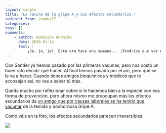 ```yaml
---
layout: single
title: "La vacuna de la gripe A y sus efectos secundarios."
redirect_from: /node/17
categories:
tags: []
comments: 
    - author: Homínido Anónimo
      date: 2010-01-14
      text: |
          ¡Je, je, je!  Esto era hace una semana... ¡Tendrías que ver el estado en el que me encuentro ahora! Aun así, sigo en mis 13. No hay que vacunar más de lo necesario pero, en algunos casos, resulta imprescindible. Todo, en su justa medida, puede ser beneficioso...  Yo soy el primero que recomendaba no vacunarse de la gripe A pero, cosas de la vida, acabé pasando por el aro. Lo de las farmacéuticas, la OMS y la vacuna de la &quot;nueva gripe&quot; ha sido un negocio bochornoso...  
---
```

Con Sander ya hemos pasado por las primeras vacunas, pero nos costó un buen rato decidir qué hacer. Al final hemos pasado por el aro, pero que se le va a hacer. Cuando tienes amigos bioquímicos y médicos que te aconsejan así, no vas a saber tú más.

Queda mucho por reflexionar sobre si le hacemos bien a la especie con esa forma de prevención, pero ahora mismo me preocupan más los efectos secundarios de [un amigo que por causas laborales se ha tenido que vacunar](http://esclap.es/node/13#comment-5) de la temida y bochornosa Gripe A.

Como véis en la foto, los efectos secundarios parecen irreversibles.

![](/images/posts/2010-01-14-la-vacuna-de-la-gripe-a-y-sus-efectos-secundarios/2007-01-01%20Navidades%20y%20Nochevieja%20056-311x469.jpg)
